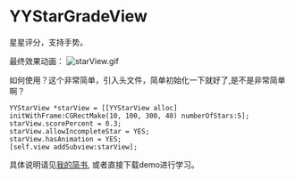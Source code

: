 # YYStarGradeView
星星评分，支持手势。

最终效果动画：
![starView.gif](http://upload-images.jianshu.io/upload_images/840747-6694c46e9b9b7bed.gif?imageMogr2/auto-orient/strip)

如何使用？这个非常简单，引入头文件，简单初始化一下就好了,是不是非常简单啊？
```objc
YYStarView *starView = [[YYStarView alloc] initWithFrame:CGRectMake(10, 100, 300, 40) numberOfStars:5];
starView.scorePercent = 0.3;
starView.allowIncompleteStar = YES;
starView.hasAnimation = YES;
[self.view addSubview:starView];
```
具体说明请见[我的简书](http://www.jianshu.com/p/5c9554d16b28), 或者直接下载demo进行学习。
